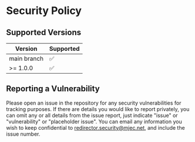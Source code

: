 # Security Policy

## Supported Versions

| Version      | Supported          |
| ----------- | ------------------ |
| main branch | :white_check_mark: |
| >= 1.0.0    | :white_check_mark: |

## Reporting a Vulnerability

Please open an issue in the repository for any security vulnerabilities for tracking purposes. If there are details you would like to report
privately, you can omit any or all details from the issue report, just indicate "issue" or "vulnerability" or "placeholder issue". You can
email any information you wish to keep confidential to redirector.security@mjec.net, and include the issue number.

